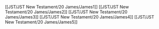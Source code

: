 [[JST/JST New Testament/20 James/James1]]
[[JST/JST New Testament/20 James/James2]]
[[JST/JST New Testament/20 James/James3]]
[[JST/JST New Testament/20 James/James4]]
[[JST/JST New Testament/20 James/James5]]
